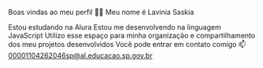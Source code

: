 Boas vindas ao meu perfil 💙💙
Meu nome é Lavinia Saskia

Estou estudando na Alura
Estou me desenvolvendo na linguagem JavaScript
Utilizo esse espaço para minha organização e compartilhamento dos meu projetos desenvolvidos
Você pode entrar em contato comigo 📫 00001104262046sp@al.educacao.sp.gov.br


